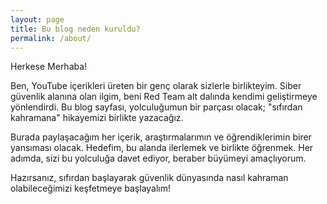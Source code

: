```yaml
---
layout: page
title: Bu blog neden kuruldu?
permalink: /about/
---
```


Herkese Merhaba!

Ben, YouTube içerikleri üreten bir genç olarak sizlerle birlikteyim. Siber güvenlik alanına olan ilgim, beni Red Team alt dalında kendimi geliştirmeye yönlendirdi. Bu blog sayfası, yolculuğumun bir parçası olacak; "sıfırdan kahramana" hikayemizi birlikte yazacağız.

Burada paylaşacağım her içerik, araştırmalarımın ve öğrendiklerimin birer yansıması olacak. Hedefim, bu alanda ilerlemek ve birlikte öğrenmek. Her adımda, sizi bu yolculuğa davet ediyor, beraber büyümeyi amaçlıyorum.

Hazırsanız, sıfırdan başlayarak güvenlik dünyasında nasıl kahraman olabileceğimizi keşfetmeye başlayalım!
